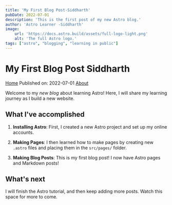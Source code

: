 ```yaml
---
title: 'My First Blog Post-Siddharth'
pubDate: 2022-07-01
description: 'This is the first post of my new Astro blog.'
author: 'Astro Learner -Siddharth'
image:
    url: 'https://docs.astro.build/assets/full-logo-light.png'
    alt: 'The full Astro logo.'
tags: ["astro", "blogging", "learning in public"]
---
```

# My First Blog Post Siddharth
<a href="/">Home</a>
Published on: 2022-07-01
[About](https://astrosiddharth.netlify.app/about/)

Welcome to my _new blog_ about learning Astro! Here, I will share my learning journey as I build a new website.

## What I've accomplished

1. **Installing Astro**: First, I created a new Astro project and set up my online accounts.

2. **Making Pages**: I then learned how to make pages by creating new `.astro` files and placing them in the `src/pages/` folder.

3. **Making Blog Posts**: This is my first blog post! I now have Astro pages and Markdown posts!

## What's next

I will finish the Astro tutorial, and then keep adding more posts. Watch this space for more to come.
